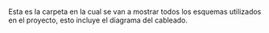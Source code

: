 Esta es la carpeta en la cual se van a mostrar todos los esquemas utilizados en el proyecto, esto incluye el diagrama del cableado.
